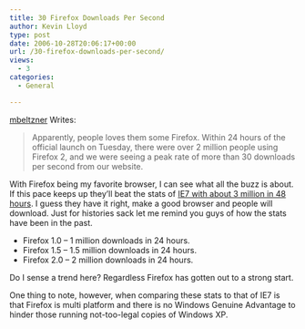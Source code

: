 ```yaml
---
title: 30 Firefox Downloads Per Second
author: Kevin Lloyd
type: post
date: 2006-10-28T20:06:17+00:00
url: /30-firefox-downloads-per-second/
views:
  - 3
categories:
  - General

---
```

[<span class="posted">mbeltzner</span>][1] <span class="posted">Writes:</span>

> Apparently, people loves them some Firefox. Within 24 hours of the official launch on Tuesday, there were over 2 million people using Firefox 2, and we were seeing a peak rate of more than 30 downloads per second from our website.

With Firefox being my favorite browser, I can see what all the buzz is about. If this pace keeps up they&#8217;ll beat the stats of [IE7 with about 3 million in 48 hours][2]. I guess they have it right, make a good browser and people will download. Just for histories sack let me remind you guys of how the stats have been in the past.

  * Firefox 1.0 &#8211; 1 million downloads in 24 hours.
  * Firefox 1.5 &#8211; 1.5 million downloads in 24 hours.
  * Firefox 2.0 &#8211; 2 million downloads in 24 hours.

Do I sense a trend here? Regardless Firefox has gotten out to a strong start.

One thing to note, however, when comparing these stats to that of IE7 is that Firefox is multi platform and there is no Windows Genuine Advantage to hinder those running not-too-legal copies of Windows XP.

 [1]: http://www.beltzner.ca/mike/archives/2006/10/27/firefox_nation_unpimp_your_browser.html
 [2]: http://blogs.msdn.com/ie/archive/2006/10/24/ie7-hits-the-street.aspx
